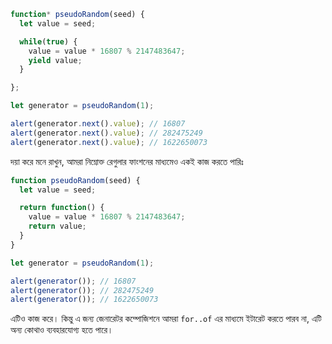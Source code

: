 ```js run demo
function* pseudoRandom(seed) {
  let value = seed;

  while(true) {
    value = value * 16807 % 2147483647;
    yield value;
  }

};

let generator = pseudoRandom(1);

alert(generator.next().value); // 16807
alert(generator.next().value); // 282475249
alert(generator.next().value); // 1622650073
```

দয়া করে মনে রাখুন, আমরা নিম্নোক্ত রেগুলার ফাংশনের মাধ্যমেও একই কাজ করতে পারিঃ

```js run
function pseudoRandom(seed) {
  let value = seed;

  return function() {
    value = value * 16807 % 2147483647;
    return value;
  }
}

let generator = pseudoRandom(1);

alert(generator()); // 16807
alert(generator()); // 282475249
alert(generator()); // 1622650073
```

এটিও কাজ করে। কিন্তু এ জন্য  জেনারেটর কম্পোজিশনে আমরা `for..of` এর মাধ্যমে ইটারেট করতে পারব না, এটি অন্য কোথাও ব্যবহারযোগ্য হতে পারে।
